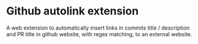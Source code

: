 # Github autolink extension

A web extension to automatically insert links in commits title / description and PR title in github website, with regex matching, to an external website.
